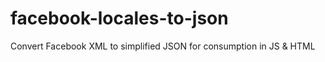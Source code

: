 facebook-locales-to-json
========================

Convert Facebook XML to simplified JSON for consumption in JS &amp; HTML
